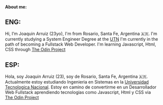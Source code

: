 #### About me:

## ENG:

Hi, I’m Joaquin Arruiz (23yo), I'm from Rosario, Santa Fe, Argentina 🇦🇷. I'm currently studying a System Engineer Degree at the [UTN](https://en.wikipedia.org/wiki/National_Technological_University)
I'm currently in the path of becoming a Fullstack Web Developer. I'm learning Javascript, Html, CSS through [The Odin Project](https://www.theodinproject.com/)



## ESP:

Hola, soy Joaquin Arruiz (23), soy de Rosario, Santa Fe, Argentina 🇦🇷. Actualmente estoy estudiando Ingenieria en Sistemas en la [Universidad Tecnologica Nacional](https://es.wikipedia.org/wiki/Universidad_Tecnol%C3%B3gica_Nacional).
Estoy en camino de convertirme en un Desarrollador Web Fullstack aprendiendo tecnologias como Javascript, Html y CSS via [The Odin Project](https://www.theodinproject.com/) 
